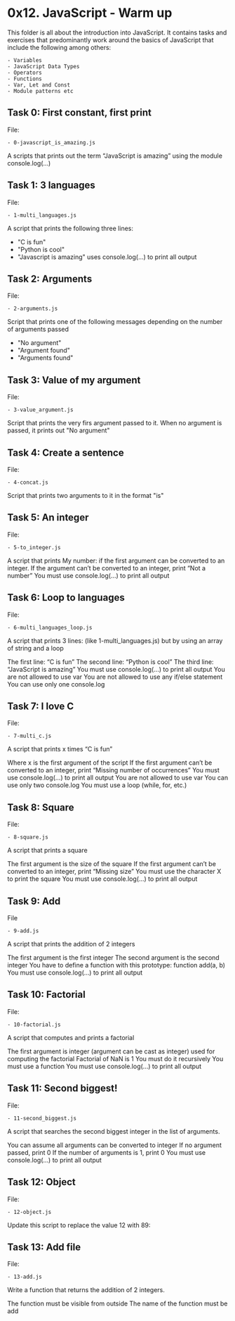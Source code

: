 # 0x12. JavaScript - Warm up

This folder is all about the introduction into JavaScript. It contains tasks and exercises that predominantly work around the basics of JavaScript that include the following among others:

	- Variables
	- JavaScript Data Types
	- Operators
	- Functions
	- Var, Let and Const
	- Module patterns etc


## Task 0: First constant, first print

File:

	- 0-javascript_is_amazing.js
A scripts that prints out the term “JavaScript is amazing” using the module console.log(...)



## Task 1: 3 languages

File:

	- 1-multi_languages.js
A script that prints the following three lines:
- "C is fun"
- "Python is cool"
- "Javascript is amazing"
uses console.log(...) to print all output



## Task 2: Arguments

File:

	- 2-arguments.js
Script that prints one of the following messages depending on the number of arguments passed
- "No argument"
- "Argument found"
- "Arguments found"


## Task 3: Value of my argument

File:

	- 3-value_argument.js
Script that prints the very firs argument passed to it. When no argument is passed, it prints out "No argument"



## Task 4: Create a sentence

File:

	- 4-concat.js
Script that prints two arguments to it in the format "is"



## Task 5: An integer

File:

	- 5-to_integer.js
A script that prints My number: <first argument converted in integer> if the first argument can be converted to an integer.
If the argument can’t be converted to an integer, print “Not a number”
You must use console.log(...) to print all output


## Task 6: Loop to languages

File:

	- 6-multi_languages_loop.js
A script that prints 3 lines: (like 1-multi_languages.js) but by using an array of string and a loop

The first line: “C is fun”
The second line: “Python is cool”
The third line: “JavaScript is amazing”
You must use console.log(...) to print all output
You are not allowed to use var
You are not allowed to use any if/else statement
You can use only one console.log



## Task 7: I love C

File:

	- 7-multi_c.js
A script that prints x times “C is fun”

Where x is the first argument of the script
If the first argument can’t be converted to an integer, print “Missing number of occurrences”
You must use console.log(...) to print all output
You are not allowed to use var
You can use only two console.log
You must use a loop (while, for, etc.)



## Task 8: Square

File: 

	- 8-square.js
A script that prints a square

The first argument is the size of the square
If the first argument can’t be converted to an integer, print “Missing size”
You must use the character X to print the square
You must use console.log(...) to print all output



## Task 9: Add

File

	- 9-add.js
A script that prints the addition of 2 integers

The first argument is the first integer
The second argument is the second integer
You have to define a function with this prototype: function add(a, b)
You must use console.log(...) to print all output



## Task 10: Factorial

File:

	- 10-factorial.js
A script that computes and prints a factorial

The first argument is integer (argument can be cast as integer) used for computing the factorial
Factorial of NaN is 1
You must do it recursively
You must use a function
You must use console.log(...) to print all output



## Task 11: Second biggest!

File:

	- 11-second_biggest.js
A  script that searches the second biggest integer in the list of arguments.

You can assume all arguments can be converted to integer
If no argument passed, print 0
If the number of arguments is 1, print 0
You must use console.log(...) to print all output



## Task 12: Object

File:

	- 12-object.js
Update this script to replace the value 12 with 89:



## Task 13: Add file

File:

	- 13-add.js
Write a function that returns the addition of 2 integers.

The function must be visible from outside
The name of the function must be add
